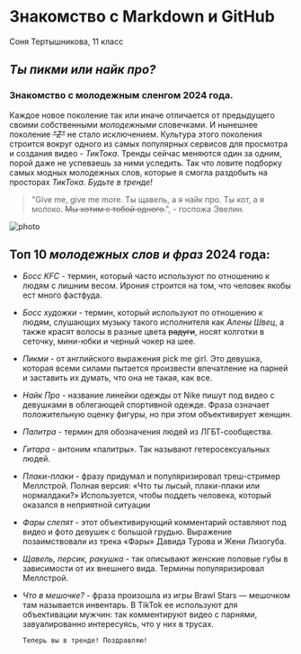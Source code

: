 # Знакомство с Markdown и GitHub
Соня Тертышникова, 11 класс
## *Ты пикми или найк про?* 
### Знакомство с молодежным сленгом 2024 года.

Каждое новое поколение так или иначе отличается от предыдущего своими собственными *молодежными* словечками. И нынешнее поколение _~~"Z"~~_ не стало исключением. Культура этого поколения строится вокруг одного из самых популярных сервисов для просмотра и создания видео - *ТикТока*. Тренды сейчас меняются один за одним, порой даже не успеваешь за ними уследить. Так что ловите подборку самых модных молодежных слов, которые я смогла раздобыть на просторах *ТикТока*. _Будьте в тренде!_
>"Give me, give me more. Ты щавель, а я найк про. Ты кот, а я молоко. ~~Мы хотим с тобой одного.~~", - госпожа Эвелин.

![photo](https://yakutia-daily.ru/wp-content/uploads/2020/12/1-69.jpg)

## Топ 10 *молодежных слов и фраз* 2024 года:
+ _Босс KFC_ - термин, который часто используют по отношению к людям с лишним весом. Ирония строится на том, что человек якобы ест много фастфуда.
+ _Босс художки_ - термин, который используют по отношению к людям, слушающих музыку такого исполнителя как *Алены Швец*, а также красят волосы в разные цвета ~~радуги~~, носят колготки в сеточку, мини-юбки и черный чокер на шее.
+ _Пикми_ - от английского выражения pick me girl. Это девушка, которая всеми силами пытается произвести впечатление на парней и заставить их думать, что она не такая, как все.
+ _Найк Про_ - название линейки одежды от Nike пишут под видео с девушками в облегающей спортивной одежде. Фраза означает положительную оценку фигуры, но при этом объективирует женщин.
+ _Палитра_ - термин для обозначения людей из ЛГБТ-сообщества.
+ _Гитара_ - антоним «палитры». Так называют гетеросексуальных людей.
+ _Плаки-плаки_ - фразу придумал и популяризировал треш-стример Меллстрой. Полная версия: «Что ты лысый, плаки-плаки или нормалдаки?» Используется, чтобы поддеть человека, который оказался в неприятной ситуации
+ _Фары слепят_ - этот объективирующий комментарий оставляют под видео и фото девушек с большой грудью. Выражение позаимствовали из трека «Фары» Давида Турова и Жени Лизогуба.
+ _Щавель, персик, ракушка_ - так описывают женские половые губы в зависимости от их внешнего вида. Термины популяризировал Меллстрой.
+ _Что в мешочке?_ - фраза произошла из игры Brawl Stars — мешочком там называется инвентарь. В TikTok ее используют для объективации мужчин: так комментируют видео с парнями, завуалированно интересуясь, что у них в трусах.

  `Теперь вы в тренде! Поздравляю!`

  
